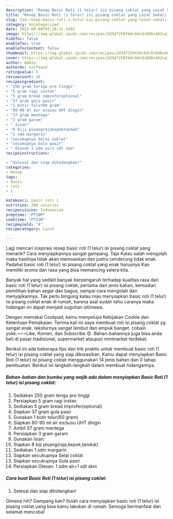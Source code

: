 ```yaml
---
description: "Resep Basic Roti (1 telur) isi pisang coklat yang Lezat Sekali , Bisa Manjain Lidah"
title: "Resep Basic Roti (1 telur) isi pisang coklat yang Lezat Sekali , Bisa Manjain Lidah"
slug: 514-resep-basic-roti-1-telur-isi-pisang-coklat-yang-lezat-sekali-bisa-manjain-lidah
category: Uncategorized
date: 2022-09-08T03:20:31.540Z
image: https://img-global.cpcdn.com/recipes/2d3df259fddc9dc9/680x482cq70/basic-roti-1-telur-isi-pisang-coklat-foto-resep-utama.jpg
hideToc: false
enableToc: true
enableTocContent: false
thumbnail: https://img-global.cpcdn.com/recipes/2d3df259fddc9dc9/680x482cq70/basic-roti-1-telur-isi-pisang-coklat-foto-resep-utama.jpg
cover: https://img-global.cpcdn.com/recipes/2d3df259fddc9dc9/680x482cq70/basic-roti-1-telur-isi-pisang-coklat-foto-resep-utama.jpg
author: Admin
authorAv: notfound
ratingvalue: 5
reviewcount: 16
recipeingredient:
- "250 gram terigu pro tinggi"
- "5 gram ragi instan"
- "5 gram bread improferoptional"
- "37 gram gula pasir"
- "1 butir telur60 gram"
- "80-90 ml air essusu UHT dingin"
- "37 gram mentega"
- "3 gram garam"
- " Isian"
- "8 biji pisangrajakepoktanduk"
- "1 sdm margarin"
- "secukupnya Selai coklat"
- "secukupnya Gula pasir"
- " Olesan 1 sdm air1 sdt skm"
recipeinstructions:

- "Selesai dan siap dihidangkan!"
categories:
- Resep
tags:
- basic
- roti
- 1

katakunci: basic roti 1 
nutrition: 260 calories
recipecuisine: Indonesian
preptime: "PT10M"
cooktime: "PT33M"
recipeyield: "4"
recipecategory: Lunch

---
```



Lagi mencari inspirasi resep basic roti (1 telur) isi pisang coklat yang menarik? Cara menyiapkannya sangat gampang. Tapi Kalau salah mengolah maka hasilnya tidak akan memuaskan dan justru cenderung tidak enak. Padahal basic roti (1 telur) isi pisang coklat yang enak harusnya Kan memiliki aroma dan rasa yang bisa memancing selera kita.


Banyak hal yang sedikit banyak berpengaruh terhadap kualitas rasa dari basic roti (1 telur) isi pisang coklat, pertama dari jenis bahan, kemudian pemilihan bahan segar dan bagus, sampai cara mengolah dan menyajikannya. Tak perlu bingung kalau mau menyiapkan basic roti (1 telur) isi pisang coklat enak di rumah, karena asal sudah tahu caranya maka hidangan ini dapat menjadi suguhan istimewa.

Dengan memakai Cookpad, kamu menyetujui Kebijakan Cookie dan Ketentuan Pemakaian. Terima kali ini saya membuat roti isi pisang coklat yg sangat enak. teksturnya sangat lembut dan empuk banget. cobain yukk.~~~Like, Komen, dan Subscribe 😍. Bahan-bahannya juga bisa anda beli di pasar tradisional, supermarket ataupun minimarket terdekat.


Berikut ini ada beberapa tips dan trik praktis untuk membuat basic roti (1 telur) isi pisang coklat yang siap dikreasikan. Kamu dapat menyiapkan Basic Roti (1 telur) isi pisang coklat menggunakan 14 jenis bahan dan 0 tahap pembuatan. Berikut ini langkah-langkah dalam membuat hidangannya.

<!--inarticleads1-->

##### Bahan-bahan dan bumbu yang wajib ada dalam menyiapkan Basic Roti (1 telur) isi pisang coklat:

1. Sediakan 250 gram terigu pro tinggi
1. Persiapkan 5 gram ragi instan
1. Sediakan 5 gram bread improfer(optional)
1. Siapkan 37 gram gula pasir
1. Gunakan 1 butir telur(60 gram)
1. Siapkan 80-90 ml air es/susu UHT dingin
1. Ambil 37 gram mentega
1. Persiapkan 3 gram garam
1. Gunakan  Isian:
1. Siapkan 8 biji pisang(raja,kepok,tanduk)
1. Sediakan 1 sdm margarin
1. Siapkan secukupnya Selai coklat
1. Siapkan secukupnya Gula pasir
1. Persiapkan  Olesan: 1 sdm air+1 sdt skm




<!--inarticleads2-->

##### Cara buat Basic Roti (1 telur) isi pisang coklat:


1. Selesai dan siap dihidangkan!



Gimana nih? Gampang kan? Itulah cara menyiapkan basic roti (1 telur) isi pisang coklat yang bisa kamu lakukan di rumah. Semoga bermanfaat dan selamat mencoba!
